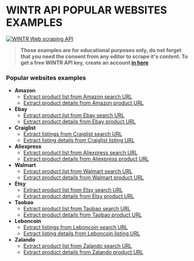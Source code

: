 # WINTR API POPULAR WEBSITES EXAMPLES

[![WINTR Web scraping API](https://www.wintr.com/app/template/favicon.png)](https://www.wintr.com/)

> **Those examples are for educational purposes only, do not forget that you need the consent from any editor to scrape it's content. To get a free WINTR API key, create an account [in here](https://www.wintr.com/)**

### Popular websites examples

  - **Amazon**
    - [Extract product list from Amazon search URL](https://www.wintr.com/)
    - [Extract product details from Amazon product URL](https://www.wintr.com/)
  - **Ebay**
    - [Extract product list from Ebay search URL](https://www.wintr.com/)
    - [Extract product details from Ebay product URL](https://www.wintr.com/)
  - **Craiglist**
    - [Extract listings from Craiglist search URL](https://www.wintr.com/)
    - [Extract listing details from Craiglist listing URL](https://www.wintr.com/)
  - **Aliexpress**
    - [Extract product list from Aliexpress search URL](https://www.wintr.com/)
    - [Extract product details from Aliexpress product URL](https://www.wintr.com/)
  - **Walmart**
    - [Extract product list from Walmart search URL](https://www.wintr.com/)
    - [Extract product details from Walmart product URL](https://www.wintr.com/)
  - **Etsy**
    - [Extract product list from Etsy search URL](https://www.wintr.com/)
    - [Extract product details from Etsy product URL](https://www.wintr.com/)
  - **Taobao**
    - [Extract product list from Taobao search URL](https://www.wintr.com/)
    - [Extract product details from Taobao product URL](https://www.wintr.com/)
  - **Leboncoin**
    - [Extract listings from Leboncoin search URL](https://www.wintr.com/)
    - [Extract listing details from Leboncoin listing URL](https://www.wintr.com/)
  - **Zalando**
    - [Extract product list from Zalando search URL](https://www.wintr.com/)
    - [Extract product details from Zalando product URL](https://www.wintr.com/)
